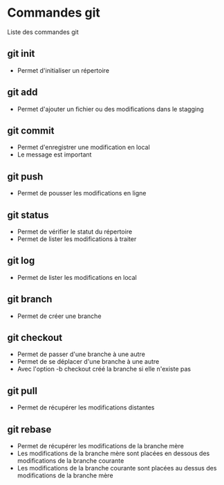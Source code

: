 # Commandes git

Liste des commandes git

## git init
- Permet d'initialiser un répertoire

## git add
- Permet d'ajouter un fichier ou des modifications dans le stagging

## git commit
- Permet d'enregistrer une modification en local
- Le message est important

## git push
- Permet de pousser les modifications en ligne

## git status 
- Permet de vérifier le statut du répertoire
- Permet de lister les modifications à traiter

## git log
- Permet de lister les modifications en local

## git branch
- Permet de créer une branche

## git checkout
- Permet de passer d'une branche à une autre
- Permet de se déplacer d'une branche à une autre
- Avec l'option -b checkout créé la branche si elle n'existe pas

## git pull 
- Permet de récupérer les modifications distantes

## git rebase 
- Permet de récupérer les modifications de la branche mère
- Les modifications de la branche mère sont placées en dessous des modifications de la branche courante
- Les modifications de la branche courante sont placées au dessus des modifications de la branche mère 